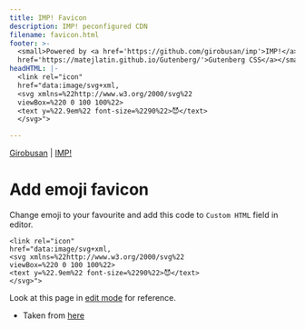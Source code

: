 ```yaml
---
title: IMP! Favicon
description: IMP! peconfigured CDN
filename: favicon.html
footer: >-
  <small>Powered by <a href='https://github.com/girobusan/imp'>IMP!</a> and <a
  href='https://matejlatin.github.io/Gutenberg/'>Gutenberg CSS</a></small>
headHTML: |-
  <link rel="icon" 
  href="data:image/svg+xml,
  <svg xmlns=%22http://www.w3.org/2000/svg%22 
  viewBox=%220 0 100 100%22>
  <text y=%22.9em%22 font-size=%2290%22>😈</text>
  </svg>">

---
```




[Girobusan](https://girobusan.github.io) | [IMP!](https://girobusan.github.io/imp)

# Add emoji favicon

Change emoji to your favourite and add this code to `Custom HTML` field in editor. 

```
<link rel="icon" 
href="data:image/svg+xml,
<svg xmlns=%22http://www.w3.org/2000/svg%22 
viewBox=%220 0 100 100%22>
<text y=%22.9em%22 font-size=%2290%22>😈</text>
</svg>">
```

Look at this page in [edit mode](#edit) for reference.

- Taken from [here](https://css-tricks.com/emoji-as-a-favicon/)











